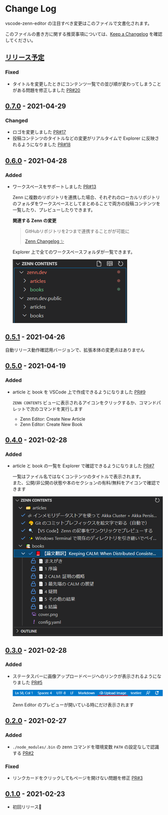 # Change Log

vscode-zenn-editor の注目すべき変更はこのファイルで文書化されます。

このファイルの書き方に関する推奨事項については、[Keep a Changelog](http://keepachangelog.com/) を確認してください。

## [リリース予定]
[リリース予定]: https://github.com/negokaz/vscode-zenn-editor/compare/v0.7.0...HEAD

### Fixed

- タイトルを変更したときにコンテンツ一覧での並び順が変わってしまうことがある問題を修正しました [PR#20](https://github.com/negokaz/vscode-zenn-editor/pull/20)

## [0.7.0] - 2021-04-29
[0.7.0]: https://github.com/negokaz/vscode-zenn-editor/compare/v0.6.0...v0.7.0

### Changed

- ロゴを変更しました [PR#17](https://github.com/negokaz/vscode-zenn-editor/pull/17)
- 投稿コンテンツのタイトルなどの変更がリアルタイムで Explorer に反映されるようになりました [PR#18](https://github.com/negokaz/vscode-zenn-editor/pull/18)

## [0.6.0] - 2021-04-28
[0.6.0]: https://github.com/negokaz/vscode-zenn-editor/compare/v0.5.1...v0.6.0

### Added

- ワークスペースをサポートしました [PR#13](https://github.com/negokaz/vscode-zenn-editor/pull/13)

    Zenn に複数のリポジトリを連携した場合、それぞれのローカルリポジトリのフォルダをワークスペースとしてまとめることで両方の投稿コンテンツを一覧したり、プレビューしたりできます。

    **関連する Zenn の変更**
    > GitHubリポジトリを2つまで連携することがが可能に
    >
    > [Zenn Changelog ✨](https://zenn.dev/changelog#20210401)

    Explorer 上で全てのワークスペースフォルダが一覧できます。

    ![](docs/images/CHANGELOG/multi-workspace-tree-view.png)

## [0.5.1] - 2021-04-26
[0.5.1]: https://github.com/negokaz/vscode-zenn-editor/compare/v0.5.0...v0.5.1

自動リリース動作確認用バージョンで、拡張本体の変更点はありません

## [0.5.0] - 2021-04-19
[0.5.0]: https://github.com/negokaz/vscode-zenn-editor/compare/v0.4.0...v0.5.0

### Added

- article と book を VSCode 上で作成できるようになりました [PR#9](https://github.com/negokaz/vscode-zenn-editor/pull/9)

    `ZENN CONTENTS` ビューに表示されるアイコンをクリックするか、コマンドパレットで次のコマンドを実行します

    - Zenn Editor: Create New Article
    - Zenn Editor: Create New Book

## [0.4.0] - 2021-02-28
[0.4.0]: https://github.com/negokaz/vscode-zenn-editor/compare/v0.3.0...v0.4.0

### Added

- article と book の一覧を Explorer で確認できるようになりました [PR#7](https://github.com/negokaz/vscode-zenn-editor/pull/7)

    一覧はファイル名ではなくコンテンツのタイトルで表示されます。  
    また、公開/非公開の状態や本のセクションの有料/無料をアイコンで確認できます

    ![](docs/images/CHANGELOG/tree-view.png)


## [0.3.0] - 2021-02-28
[0.3.0]: https://github.com/negokaz/vscode-zenn-editor/compare/v0.2.0...v0.3.0

### Added

- ステータスバーに画像アップロードページへのリンクが表示されるようになりました [PR#5](https://github.com/negokaz/vscode-zenn-editor/pull/5)

    ![](docs/images/CHANGELOG/status-bar-upload-image.png)

    Zenn Editor のプレビューが開いている時にだけ表示されます

## [0.2.0] - 2021-02-27

[0.2.0]: https://github.com/negokaz/vscode-zenn-editor/compare/v0.1.0...v0.2.0

### Added

- `./node_modules/.bin` の zenn コマンドを環境変数 `PATH` の設定なしで認識する [PR#2](https://github.com/negokaz/vscode-zenn-editor/pull/2)

### Fixed

- リンクカードをクリックしてもページを開けない問題を修正 [PR#3](https://github.com/negokaz/vscode-zenn-editor/pull/3)

## [0.1.0] - 2021-02-23

[0.1.0]: https://github.com/negokaz/vscode-zenn-editor/compare/v0.0.0...v0.1.0

- 初回リリース🚀
